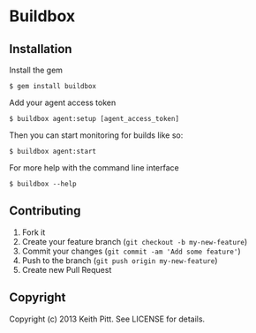 # Buildbox

## Installation

Install the gem

    $ gem install buildbox

Add your agent access token

    $ buildbox agent:setup [agent_access_token]

Then you can start monitoring for builds like so:

    $ buildbox agent:start

For more help with the command line interface

    $ buildbox --help

## Contributing

1. Fork it
2. Create your feature branch (`git checkout -b my-new-feature`)
3. Commit your changes (`git commit -am 'Add some feature'`)
4. Push to the branch (`git push origin my-new-feature`)
5. Create new Pull Request

## Copyright

Copyright (c) 2013 Keith Pitt. See LICENSE for details.
